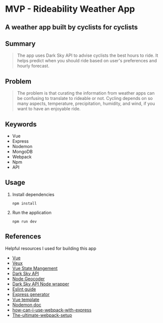 MVP - Rideability Weather App
=========================================
## A weather app built by cyclists for cyclists ##

## Summary ##
  > The app uses Dark Sky API to advise cyclists the best hours to ride. It helps predict when you should ride based on user's preferences and hourly forecast.

## Problem ##
  > The problem is that curating the information from weather apps can be confusing to translate to rideable or not. Cycling depends on so many aspects, temperature, precipitation,  humidity, and wind, if you want to have an enjoyable ride.

## Keywords

- Vue
- Express
- Nodemon
- MongoDB
- Webpack
- Npm
- API

## Usage

1. Install dependencies

   `npm install`

2. Run the application

   `npm run dev`

## References

Helpful resources I used for building this app

- [Vue](https://vuejs.org)
- [Veux](http://vuex.vuejs.org/en/)
- [Vue State Mangement](https://vuejs.org/v2/guide/state-management.html#Official-Flux-Like-Implementation)
- [Dark Sky API](https://darksky.net/dev/)
- [Node Geocoder](https://www.npmjs.com/package/node-geocoder)
- [Dark Sky API Node wrapper](https://github.com/eliash91/dark-sky)
- [Eslint guide](http://eslint.org/docs/user-guide/getting-started)
- [Express generator](http://expressjs.com/en/starter/generator.html)
- [Vue template](https://github.com/vuejs-templates/webpack)
- [Nodemon doc](https://github.com/remy/nodemon#nodemon)
- [how-can-i-use-webpack-with-express](http://stackoverflow.com/questions/31102035/how-can-i-use-webpack-with-express)
- [The-ultimate-webpack-setup](http://www.christianalfoni.com/articles/2015_04_19_The-ultimate-webpack-setup)
